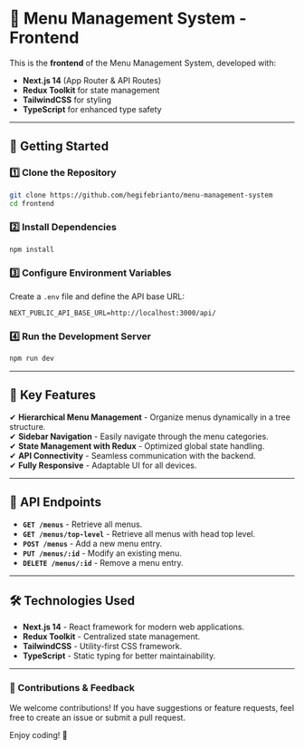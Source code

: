 # 📌 Menu Management System - Frontend

This is the **frontend** of the Menu Management System, developed with:
- **Next.js 14** (App Router & API Routes)
- **Redux Toolkit** for state management
- **TailwindCSS** for styling
- **TypeScript** for enhanced type safety

---

## 🚀 Getting Started

### 1️⃣ Clone the Repository
```sh
git clone https://github.com/hegifebrianto/menu-management-system
cd frontend
```

### 2️⃣ Install Dependencies
```sh
npm install
```

### 3️⃣ Configure Environment Variables
Create a `.env` file and define the API base URL:
```env
NEXT_PUBLIC_API_BASE_URL=http://localhost:3000/api/
```

### 4️⃣ Run the Development Server
```sh
npm run dev
```

---

## 🎯 Key Features
✔ **Hierarchical Menu Management** - Organize menus dynamically in a tree structure.  
✔ **Sidebar Navigation** - Easily navigate through the menu categories.  
✔ **State Management with Redux** - Optimized global state handling.  
✔ **API Connectivity** - Seamless communication with the backend.  
✔ **Fully Responsive** - Adaptable UI for all devices.  

---

## 📡 API Endpoints
- **`GET /menus`** - Retrieve all menus.
- **`GET /menus/top-level`** - Retrieve all menus with head top level.
- **`POST /menus`** - Add a new menu entry.
- **`PUT /menus/:id`** - Modify an existing menu.
- **`DELETE /menus/:id`** - Remove a menu entry.

---

## 🛠️ Technologies Used
- **Next.js 14** - React framework for modern web applications.
- **Redux Toolkit** - Centralized state management.
- **TailwindCSS** - Utility-first CSS framework.
- **TypeScript** - Static typing for better maintainability.

---

### 📢 Contributions & Feedback
We welcome contributions! If you have suggestions or feature requests, feel free to create an issue or submit a pull request.

Enjoy coding! 🚀

